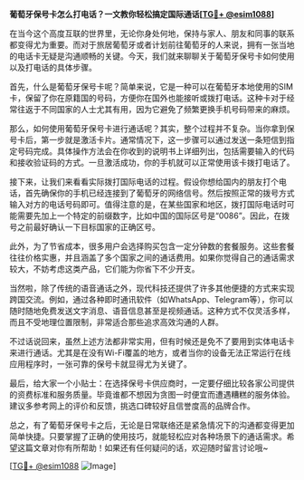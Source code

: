 **葡萄牙保号卡怎么打电话？一文教你轻松搞定国际通话[[TG💪+ @esim1088](https://t.me/s/esim1088)]**

在当今这个高度互联的世界里，无论你身处何地，保持与家人、朋友和同事的联系都变得尤为重要。而对于旅居葡萄牙或者计划前往葡萄牙的人来说，拥有一张当地的电话卡无疑是沟通顺畅的关键。今天，我们就来聊聊关于葡萄牙保号卡如何使用以及打电话的具体步骤。

首先，什么是葡萄牙保号卡呢？简单来说，它是一种可以在葡萄牙本地使用的SIM卡，保留了你在原籍国的号码，方便你在国外也能接听或拨打电话。这种卡对于经常往返于不同国家的人士尤其有用，因为它避免了频繁更换手机号码带来的麻烦。

那么，如何使用葡萄牙保号卡进行通话呢？其实，整个过程并不复杂。当你拿到保号卡后，第一步就是激活卡片。通常情况下，这一步骤可以通过发送一条短信到指定号码完成。具体操作方法会在你收到的说明书上详细列出，包括需要输入的代码和接收验证码的方式。一旦激活成功，你的手机就可以正常使用该卡拨打电话了。

接下来，让我们来看看实际拨打国际电话的过程。假设你想给国内的朋友打个电话，首先确保你的手机已经连接到了葡萄牙的网络信号。然后按照正常的拨号方式输入对方的电话号码即可。值得注意的是，在某些国家和地区，拨打国际电话时可能需要先加上一个特定的前缀数字，比如中国的国际区号是“0086”。因此，在拨号之前最好确认一下目标国家的正确区号。

此外，为了节省成本，很多用户会选择购买包含一定分钟数的套餐服务。这些套餐往往价格实惠，并且涵盖了多个国家之间的通话费用。如果你觉得自己的通话需求较大，不妨考虑这类产品，它们能为你省下不少开支。

当然啦，除了传统的语音通话之外，现代科技还提供了许多其他便捷的方式来实现跨国交流。例如，通过各种即时通讯软件（如WhatsApp、Telegram等），你可以随时随地免费发送文字消息、语音信息甚至是视频通话。这种方式不仅灵活多样，而且不受地理位置限制，非常适合那些追求高效沟通的人群。

不过话说回来，虽然上述方法都非常实用，但有时候还是免不了要用到实体电话卡来进行通话。尤其是在没有Wi-Fi覆盖的地方，或者当你的设备无法正常运行在线应用程序时，一张可靠的保号卡就显得尤为关键了。

最后，给大家一个小贴士：在选择保号卡供应商时，一定要仔细比较各家公司提供的资费标准和服务质量。毕竟谁都不想因为贪图一时便宜而遭遇糟糕的服务体验。建议多参考网上的评价和反馈，挑选口碑较好且信誉度高的品牌合作。

总之，有了葡萄牙保号卡之后，无论是日常联络还是紧急情况下的沟通都变得更加简单快捷。只要掌握了正确的使用技巧，就能轻松应对各种场景下的通话需求。希望这篇文章对你有所帮助！如果还有任何疑问的话，欢迎随时留言讨论哦~

[[TG💪+ @esim1088](https://t.me/s/esim1088) ![Image](https://i.postimg.cc/4NQfJmqS/Snipaste-2025-05-13-00-14-12.png)]